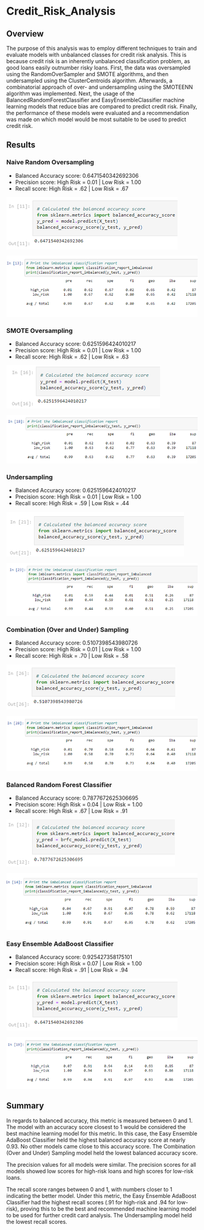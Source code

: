 # Credit_Risk_Analysis

## Overview
The purpose of this analysis was to employ different techniques to train and evaluate models with unbalanced classes for credit risk analysis. This is because credit risk is an inherently unbalanced classification problem, as good loans easily outnumber risky loans. First, the data was oversampled using the RandomOverSampler and SMOTE algorithms, and then undersampled using the ClusterCentroids algorithm. Afterwards, a combinatorial approach of over- and undersampling using the SMOTEENN algorithm was implemented. Next, the usage of the BalancedRandomForestClassifier and EasyEnsembleClassifier machine learning models that reduce bias are compared to predict credit risk. Finally, the performance of these models were evaluated and a recommendation was made on which model would be most suitable to be used to predict credit risk.

## Results
### Naive Random Oversampling
- Balanced Accuracy score: 0.6471540342692306
- Precision score: High Risk = 0.01 | Low Risk = 1.00
- Recall score: High Risk = .62 | Low Risk = .67

![balaccnaive](Resources/balaccnaive.png)

![naive](Resources/naive.png)

### SMOTE Oversampling
- Balanced Accuracy score: 0.6251596424010217
- Precision score: High Risk = 0.01 | Low Risk = 1.00
- Recall score: High Risk = .62 | Low Risk = .63

![balaccsmote](Resources/balaccsmote.png)

![smote](Resources/smote.png)

### Undersampling
- Balanced Accuracy score: 0.6251596424010217
- Precision score: High Risk = 0.01 | Low Risk = 1.00
- Recall score: High Risk = .59 | Low Risk = .44

![balaccunder](Resources/balaccunder.png)

![undersampling](Resources/undersampling.png)

### Combination (Over and Under) Sampling
- Balanced Accuracy score: 0.5107398543980726
- Precision score: High Risk = 0.01 | Low Risk = 1.00
- Recall score: High Risk = .70 | Low Risk = .58

![balacccombo](Resources/balacccombo.png)

![combination](Resources/combination.png)

### Balanced Random Forest Classifier
- Balanced Accuracy score: 0.7877672625306695
- Precision score: High Risk = 0.04 | Low Risk = 1.00
- Recall score: High Risk = .67 | Low Risk = .91

![balaccrf](Resources/balaccrf.png)

![balanced](Resources/balanced.png)

### Easy Ensemble AdaBoost Classifier
- Balanced Accuracy score: 0.925427358175101
- Precision score: High Risk = 0.07 | Low Risk = 1.00
- Recall score: High Risk = .91 | Low Risk = .94

![balaccnaive](Resources/balaccnaive.png)

![easy](Resources/easy.png)

## Summary
In regards to balanced accuracy, this metric is measured between 0 and 1. The model with an accuracy score closest to 1 would be considered the best machine learning model for this metric. In this case, the Easy Ensemble AdaBoost Classifier held the highest balanced accuracy score at nearly 0.93. No other models came close to this accuracy score. The Combination (Over and Under) Sampling model held the lowest balanced accuracy score.

The precision values for all models were similar. The precision scores for all models showed low scores for high-risk loans and high scores for low-risk loans. 

The recall score ranges between 0 and 1, with numbers closer to 1 indicating the better model. Under this metric, the Easy Ensemble AdaBoost Classifier had the highest recall scores (.91 for high-risk and .94 for low-risk), proving this to be the best and recommended machine learning model to be used for further credit card analysis. The Undersampling model held the lowest recall scores.
